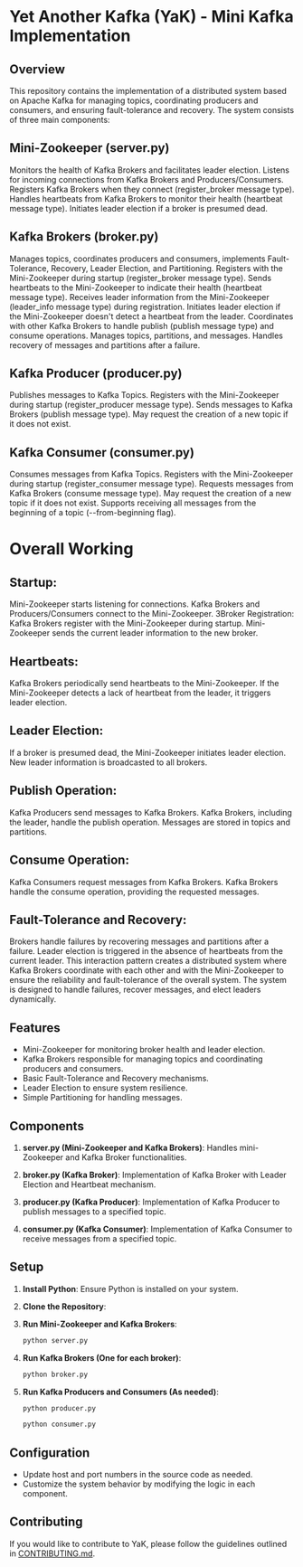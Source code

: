 # Yet Another Kafka (YaK) - Mini Kafka Implementation

## Overview
This repository contains the implementation of a distributed system based on Apache Kafka for managing topics, coordinating producers and consumers, and ensuring fault-tolerance and recovery. The system consists of three main components:

## Mini-Zookeeper (server.py)

Monitors the health of Kafka Brokers and facilitates leader election.
Listens for incoming connections from Kafka Brokers and Producers/Consumers.
Registers Kafka Brokers when they connect (register_broker message type).
Handles heartbeats from Kafka Brokers to monitor their health (heartbeat message type).
Initiates leader election if a broker is presumed dead.

## Kafka Brokers (broker.py)

Manages topics, coordinates producers and consumers, implements Fault-Tolerance, Recovery, Leader Election, and Partitioning.
Registers with the Mini-Zookeeper during startup (register_broker message type).
Sends heartbeats to the Mini-Zookeeper to indicate their health (heartbeat message type).
Receives leader information from the Mini-Zookeeper (leader_info message type) during registration.
Initiates leader election if the Mini-Zookeeper doesn't detect a heartbeat from the leader.
Coordinates with other Kafka Brokers to handle publish (publish message type) and consume operations.
Manages topics, partitions, and messages.
Handles recovery of messages and partitions after a failure.

## Kafka Producer (producer.py)

Publishes messages to Kafka Topics.
Registers with the Mini-Zookeeper during startup (register_producer message type).
Sends messages to Kafka Brokers (publish message type).
May request the creation of a new topic if it does not exist.

## Kafka Consumer (consumer.py)

Consumes messages from Kafka Topics.
Registers with the Mini-Zookeeper during startup (register_consumer message type).
Requests messages from Kafka Brokers (consume message type).
May request the creation of a new topic if it does not exist.
Supports receiving all messages from the beginning of a topic (--from-beginning flag).

# Overall Working
## Startup:
Mini-Zookeeper starts listening for connections.
Kafka Brokers and Producers/Consumers connect to the Mini-Zookeeper.
3Broker Registration:
Kafka Brokers register with the Mini-Zookeeper during startup.
Mini-Zookeeper sends the current leader information to the new broker.
## Heartbeats:
Kafka Brokers periodically send heartbeats to the Mini-Zookeeper.
If the Mini-Zookeeper detects a lack of heartbeat from the leader, it triggers leader election.
## Leader Election:
If a broker is presumed dead, the Mini-Zookeeper initiates leader election.
New leader information is broadcasted to all brokers.
## Publish Operation:
Kafka Producers send messages to Kafka Brokers.
Kafka Brokers, including the leader, handle the publish operation.
Messages are stored in topics and partitions.
## Consume Operation:
Kafka Consumers request messages from Kafka Brokers.
Kafka Brokers handle the consume operation, providing the requested messages.
## Fault-Tolerance and Recovery:
Brokers handle failures by recovering messages and partitions after a failure.
Leader election is triggered in the absence of heartbeats from the current leader.
This interaction pattern creates a distributed system where Kafka Brokers coordinate with each other and with the Mini-Zookeeper to ensure the reliability and fault-tolerance of the overall system. The system is designed to handle failures, recover messages, and elect leaders dynamically.

## Features

- Mini-Zookeeper for monitoring broker health and leader election.
- Kafka Brokers responsible for managing topics and coordinating producers and consumers.
- Basic Fault-Tolerance and Recovery mechanisms.
- Leader Election to ensure system resilience.
- Simple Partitioning for handling messages.

## Components

1. **server.py (Mini-Zookeeper and Kafka Brokers)**: Handles mini-Zookeeper and Kafka Broker functionalities.

2. **broker.py (Kafka Broker)**: Implementation of Kafka Broker with Leader Election and Heartbeat mechanism.

3. **producer.py (Kafka Producer)**: Implementation of Kafka Producer to publish messages to a specified topic.

4. **consumer.py (Kafka Consumer)**: Implementation of Kafka Consumer to receive messages from a specified topic.

## Setup

1. **Install Python**: Ensure Python is installed on your system.

2. **Clone the Repository**:
3. **Run Mini-Zookeeper and Kafka Brokers**:

    ```bash
    python server.py
    ```

4. **Run Kafka Brokers (One for each broker)**:

    ```bash
    python broker.py
    ```

5. **Run Kafka Producers and Consumers (As needed)**:

    ```bash
    python producer.py
    ```

    ```bash
    python consumer.py
    ```

## Configuration

- Update host and port numbers in the source code as needed.
- Customize the system behavior by modifying the logic in each component.

## Contributing

If you would like to contribute to YaK, please follow the guidelines outlined in [CONTRIBUTING.md](CONTRIBUTING.md).



